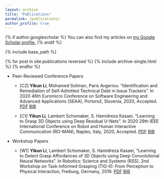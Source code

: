 ```yaml
---
layout: archive
title: "Publications"
permalink: /publications/
author_profile: true
---
```


{% if author.googlescholar %}
  You can also find my articles on <u><a href="{{author.googlescholar}}">my Google Scholar profile</a>.</u>
{% endif %}

{% include base_path %}

{% for post in site.publications reversed %}
  {% include archive-single.html %}
{% endfor %}

* Peer-Reviewed Conference Papers
    * [C2] **Yikun Li**, Mohamed Soliman, Paris Avgeriou. “Identification and Remediation of Self-Admitted Technical Debt in Issue Trackers”. In 2020 46th Euromicro Conference on Software Engineering and Advanced Applications (SEAA), Portorož, Slovenia, 2020, Accepted. [PDF](https://yikun-li.github.io/publications/SEAA2020.pdf)  [BIB](https://raw.githubusercontent.com/yikun-li/yikun-li.github.io/master/_publications/SEAA2020_BIB.html)
    
    * [C1] **Yikun Li**, Lambert Schomaker, S. Hamidreza Kasaei. “Learning to Grasp 3D Objects using Deep Residual U-Nets”. In 2020 29th IEEE International Conference on Robot and Human Interactive Communication (RO-MAN), Naples, Italy, 2020, Accepted. [PDF](https://yikun-li.github.io/publications/RO-MAN2020.pdf)  [BIB](https://raw.githubusercontent.com/yikun-li/yikun-li.github.io/master/_publications/RO-MAN2020_BIB.html)
    
* Workshop Papers
    * [W1] **Yikun Li**, Lambert Schomaker, S. Hamidreza Kasaei, “Learning to Detect Grasp
Affordances of 3D Objects using Deep Convolutional Neural Networks”. In Robotics: Science and Systems (RSS), 2nd Workshop on Task-Informed Grasping (TIG-II): From Perception to Physical Interaction, Freiburg, Germany, 2019. [PDF](https://yikun-li.github.io/publications/TIG-II2019.pdf)  [BIB](https://raw.githubusercontent.com/yikun-li/yikun-li.github.io/master/_publications/TIG-II2019_BIB.html)
